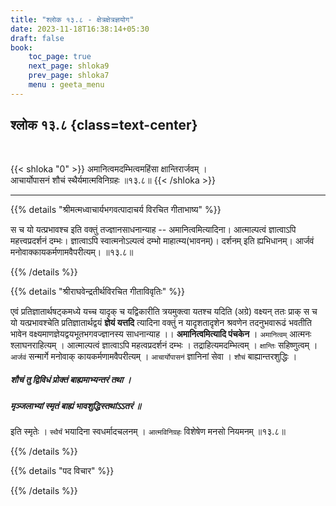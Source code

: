 ```yaml
---
title: "श्लोक १३.८ - क्षेत्रक्षेत्रज्ञयोग"
date: 2023-11-18T16:38:14+05:30
draft: false
book:
    toc_page: true
    next_page: shloka9
    prev_page: shloka7
    menu : geeta_menu
---
```




## श्लोक १३.८ {class=text-center}

<br/>

{{< shloka  "0"  >}}
अमानित्वमदम्भित्वमहिंसा क्षान्तिरार्जवम् ।  
आचार्योपासनं शौचं स्थैर्यमात्मविनिग्रहः ॥१३.८॥
{{< /shloka >}}

---


{{% details "श्रीमत्मध्वाचार्यभगवत्पादाचर्य विरचित  गीताभाष्य" %}}

स च यो यत्प्रभावश्च इति वक्तुं तज्ज्ञानसाधनान्याह -- 
अमानित्वमित्यादिना। आत्माल्पत्वं ज्ञात्वाऽपि महत्त्वप्रदर्शनं 
दम्भः। ज्ञात्वाऽपि स्वात्मनोऽल्पत्वं दम्भो माहात्म्य(भावनम्)। 
दर्शनम् इति ह्यभिधानम्। आर्जवं मनोवाक्कायकर्मणामवैपरीत्यम्। ॥१३.८॥

{{% /details %}}



{{% details "श्रीराघवेन्द्रतीर्थविरचित गीताविवृतिः" %}}

एवं प्रतिज्ञातार्थषट्कमध्ये यच्च यादृक् च यद्विकारीति 
त्रयमुक्त्वा यतश्च यदिति (अग्रे) वक्ष्यन्‌ ततः प्राक्‌ स च यो 
यत्प्रभावश्चेति प्रतिज्ञातार्थद्वयं
**ज्ञेयं यत्तदि** त्यादिना वक्तुं न यादृशतादृशेन श्रवणेन 
तदनुभवारूढं भवतीति भावेन वक्ष्यमाणज्ञेयद्वयभूतभगवज्ज्ञानस्य 
साधनान्याह
।। **अमानित्वमित्यादि पंचकेन** । `अमानित्वम्` आत्मनः  
श्लाघनराहित्यम्‌ । आत्माल्पत्वं ज्ञात्वाऽपि महत्वप्रदर्शनं दम्भः 
। तद्राहित्यमदम्भित्वम्‌ । `क्षान्तिः`
सहिष्णुत्वम्‌ । `आर्जवं` सन्मार्गे मनोवाक् कायकर्मणामवैपरीत्यम्‌ 
। `आचार्योपासनं` ज्ञानिनां सेवा । `शौचं` बाह्यान्तरशुद्धिः ।   
##### शौचं तु द्विविधं प्रोक्तं बाह्यमाभ्यन्तरं तथा ।  
##### मृञ्जलाभ्यां स्मृतं बाह्यं भावशुद्धिस्तथांऽऽतरं ॥   
इति स्मृतेः । `स्थैर्यं` भयादिना स्वधर्मादचलनम्‌ । 
`आत्मविनिग्रहः` विशेषेण मनसो नियमनम्‌ ॥१३.८॥

{{% /details %}}



{{% details "पद विचार" %}}


{{% /details %}}
